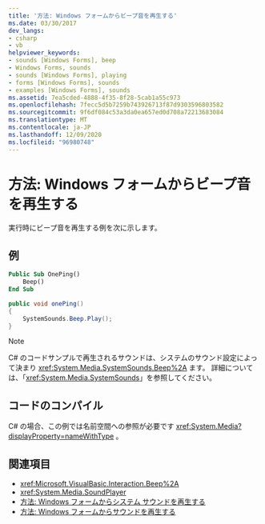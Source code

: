 ```yaml
---
title: '方法: Windows フォームからビープ音を再生する'
ms.date: 03/30/2017
dev_langs:
- csharp
- vb
helpviewer_keywords:
- sounds [Windows Forms], beep
- Windows Forms, sounds
- sounds [Windows Forms], playing
- forms [Windows Forms], sounds
- examples [Windows Forms], sounds
ms.assetid: 7ea5cded-4888-4f35-8f28-5cab1a55c973
ms.openlocfilehash: 7fecc5d5b7259b743926713f87d9303596803582
ms.sourcegitcommit: 9f6df084c53a3da0ea657ed0d708a72213683084
ms.translationtype: MT
ms.contentlocale: ja-JP
ms.lasthandoff: 12/09/2020
ms.locfileid: "96980748"
---
```

# <a name="how-to-play-a-beep-from-a-windows-form"></a>方法: Windows フォームからビープ音を再生する
実行時にビープ音を再生する例を次に示します。

## <a name="example"></a>例

```vb
Public Sub OnePing()
    Beep()
End Sub
```

```csharp
public void onePing()
{
    SystemSounds.Beep.Play();
}
```

> [!NOTE]
> C# のコードサンプルで再生されるサウンドは、システムのサウンド設定によって決まり <xref:System.Media.SystemSounds.Beep%2A> ます。 詳細については、「<xref:System.Media.SystemSounds>」を参照してください。

## <a name="compiling-the-code"></a>コードのコンパイル
 C# の場合、この例では名前空間への参照が必要です <xref:System.Media?displayProperty=nameWithType> 。

## <a name="see-also"></a>関連項目

- <xref:Microsoft.VisualBasic.Interaction.Beep%2A>
- <xref:System.Media.SoundPlayer>
- [方法: Windows フォームからシステム サウンドを再生する](how-to-play-a-system-sound-from-a-windows-form.md)
- [方法: Windows フォームからサウンドを再生する](how-to-play-a-sound-from-a-windows-form.md)
